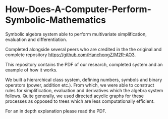 # How-Does-A-Computer-Perform-Symbolic-Mathematics
Symbolic algebra system able to perform multivariate simplification, evaluation and differentiation.

Completed alongside several peers who are credited in the the original and complete repository https://github.com/HanchongZ/M2R-AO3.

This repository contains the PDF of our research, completed system and an example of how it works.

We built a hierarchical class system, defining numbers, symbols and binary operators (power, addition etc.). From which, we were able to construct rules for simplification, evaluation and derivatives which the algebra system follows. Quite generally, we used directed acyclic graphs for these processes as opposed to trees which are less computationally efficient.

For an in depth explanation please read the PDF.
